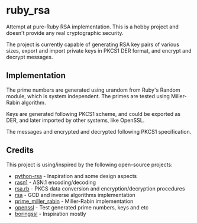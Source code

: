 # ruby_rsa

Attempt at pure-Ruby RSA implementation. This is a hobby project and doesn't 
provide any real cryptographic security.

The project is currently capable of generating RSA key pairs of various sizes,
export and import private keys in PKCS1 DER format, and encrypt and decrypt 
messages. 

## Implementation

The prime numbers are generated using urandom from Ruby's Random module, which
is system independent. The primes are tested using Miller-Rabin algorithm.

Keys are generated following PKCS1 scheme, and could be exported as DER, and
later imported by other systems, like OpenSSL.

The messages and encrypted and decrypted following PKCS1 specification.

## Credits

This project is using/inspired by the following open-source projects:

- [python-rsa](https://github.com/sybrenstuvel/python-rsa) - Inspiration and some design aspects
- [rasn1](https://github.com/sdaubert/rasn1) - ASN.1 encoding/decoding
- [rsa.rb](https://github.com/dryruby/rsa.rb) - PKCS data conversion and encryption/decryption procedures
- [rsa](https://github.com/mcrossen/rsa) - GCD and inverse algorithms implementation
- [prime_miller_rabin](https://github.com/ChapterHouse/prime_miller_rabin) - Miller-Rabin implementation
- [openssl](https://github.com/ruby/openssl) - Test generated prime numbers, keys and etc
- [boringssl](https://boringssl.googlesource.com/boringssl/) - Inspiration mostly
